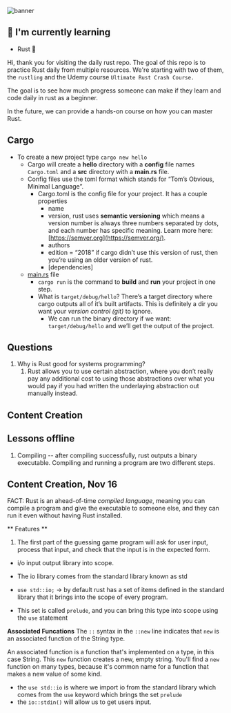 ![banner](https://user-images.githubusercontent.com/22985657/196055948-6a0f182f-80d8-480f-b738-8e5a53c1c160.png)


## 🌱 I'm currently learning

- Rust 👾

Hi, thank you for visiting the daily rust repo. The goal of this repo is to practice Rust daily from multiple resources. We're starting with two of them, the `rustling` and the Udemy course `Ultimate Rust Crash Course.`

The goal is to see how much progress someone can make if they learn and code daily in rust as a beginner. 

In the future, we can provide a hands-on course on how you can master Rust.

## Cargo

- To create a new project type `cargo new hello`
    - Cargo will create a **hello** directory with a **config** file names `Cargo.toml` and a **src** directory with a **main.rs** file.
    - Config files use the toml format which stands for “Tom’s Obvious, Minimal Language”.
        - Cargo.toml is the config file for your project. It has a couple properties
            - name
            - version, rust uses **semantic versioning** which means a version number is always three numbers separated by dots, and each number has specific meaning. Learn more here: [https://semver.org](https://semver.org/).
            - authors
            - edition = “2018” if cargo didn’t use this version of rust, then you’re using an older version of rust.
            - [dependencies]
    - [main.rs](http://main.rs) file
        - `cargo run` is the command to **build** and **run** your project in one step.
        - What is `target/debug/hello`? There’s a target directory where cargo outputs all of it’s built artifacts. This is definitely a dir you want your *version control (git)* to ignore.
            - We can run the binary directory if we want: `target/debug/hello` and we’ll get the output of the project.

## Questions

1. Why is Rust good for systems programming?
    1. Rust allows you to use certain abstraction, where you don’t really pay any additional cost to using those abstractions over what you would pay if you had written the underlaying abstraction out manually instead.

## Content Creation

## Lessons offline

1. Compiling -- after compiling successfully, rust outputs a binary executable. Compiling and running a program are two different steps. 


## Content Creation, Nov 16

FACT: Rust is an ahead-of-time *compiled language*, meaning you can compile a program and give the executable to someone else, and they can run it even without having Rust installed. 

** Features **
1. The first part of the guessing game program will ask for user input, 
process that input, and check that the input is in the expected form.


- i/o input output library into scope. 
- The io library comes from the standard library known as std

- `use std::io;` -> by default rust has a set of items defined in the
standard library that it brings into the scope of every program.

- This set is called `prelude`, and you can bring this type into scope using the `use` statement 

**Associated Funcations**
The `::` syntax in the `::new` line indicates that `new` is an associated function of the String type. 

An associated function is a function that's implemented on a type, in this case String. This `new` function creates a new, empty string. You'll find a `new` function on many types, because it's common name for a function that makes a new value of some kind.

- the `use std::io` is where we import io from the standard library which comes from the `use` keyword which brings the set `prelude` 
- the `io::stdin()` will allow us to get users input.
